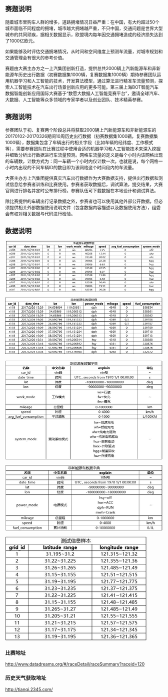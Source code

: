 ## 赛题说明

随着城市里购车人群的增多，道路拥堵情况日益严重：在中国，有大约超过50个城市面临不同程度的拥堵，城市越大拥堵越严重，不只中国，交通问题是世界大型城市的共同顽疾，据相关数据显示，欧盟境内每年因交通拥堵造成的经济损失达到了1000亿欧元。

如果能够及时评估交通拥堵情况，从时间和空间维度上预测车流量，对城市规划和交通管理会有很大的参考价值。

赛题由大赛主办方之一上汽集团创新打造，提供总共2000辆上汽新能源车和非新能源车历史出行数据（初赛数据集1000辆，复赛数据集1000辆）期待参赛团队运用机器学习和人工智能的技术，开发算法模型，通过算法进行精准车流量预测，探索人工智能技术在汽车出行场景创新应用的更多可能。第三届上海BOT智能汽车数据智能创新应用国际大赛基于“数愿大数据人工智能竞赛平台”，邀请全球汽车、大数据、人工智能等众多领域的专家学者以及创业团队、技术精英参赛。

 

## 赛题说明

参赛团队于初、复赛两个阶段总共将获取2000辆上汽新能源车和非新能源车的20170102-20170326期间10周历史出行数据（初赛数据集1000辆，复赛数据集1000辆），数据集包含了车辆出行的相关字段（比如车辆的经纬度、工作模式等），需要参赛团队在比赛过程中使用合适的机器学习和人工智能技术来深入挖掘并细致分析出行数据进行车流量预测。网格车流量的定义是每个小时内该网格出现的车辆数，计数方式为：同一车辆一个小时内仅计数一次。也就是说，每个网格一小时内出现的不同车辆ID的数目即为该网格这个时间段内的车流量。

大赛主办方上汽集团提供真实汽车出行数据作为大赛数据支持，提供出行数据和测试信息给参赛者训练和比赛使用。参赛者获取数据后，调试算法，提交结果，大赛官网进行排名并定时公布排行榜。参赛队伍可下载数据在本地设计和调试算法。

除比赛提供的车辆出行记录数据之外，参赛者也可以使用其他外部公开数据，但必须提供相关外部数据使用说明文件（包含数据内容描述以及数据使用方法），组委会有权对相关数据与代码进行检验。

## 数据说明

![ecars trainning data](./images/ecars.jpg)

![rcars trainning data](./images/rcars.jpg)

![dicitionary 1](./images/dict1.jpg)

![dicitionary 2](./images/dict2.jpg)

![test samples](./images/test_samples.jpg)


### 比赛地址

http://www.datadreams.org/#/raceDetail/raceSummary?raceid=120


### 历史天气获取地址

http://tianqi.2345.com/
